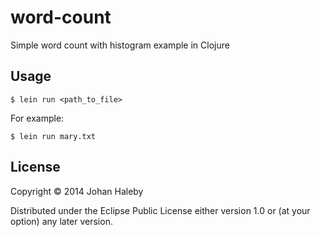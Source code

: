 # word-count

Simple word count with histogram example in Clojure

## Usage

    $ lein run <path_to_file>
    
For example:
    
    $ lein run mary.txt
 
## License

Copyright © 2014 Johan Haleby

Distributed under the Eclipse Public License either version 1.0 or (at
your option) any later version.
